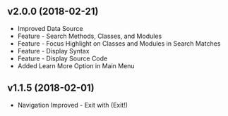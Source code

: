 v2.0.0 (2018-02-21)
------------------

* Improved Data Source 
* Feature - Search Methods, Classes, and Modules
* Feature - Focus Highlight on Classes and Modules in Search Matches
* Feature - Display Syntax
* Feature - Display Source Code
* Added Learn More Option in Main Menu

v1.1.5 (2018-02-01)
------------------

* Navigation Improved - Exit with (Exit!)

